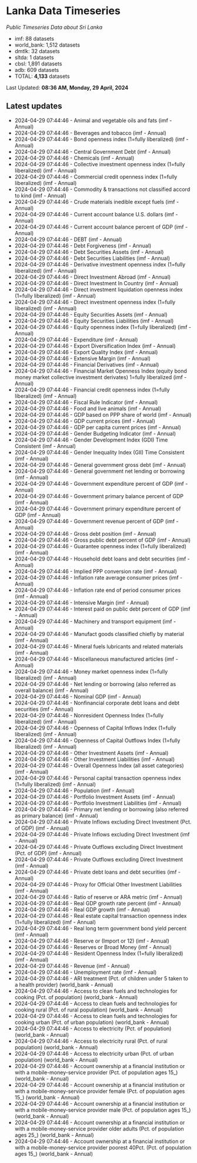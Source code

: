 # Lanka Data Timeseries
*Public Timeseries Data about Sri Lanka*

* imf: 88 datasets
* world_bank: 1,512 datasets
* dmtlk: 32 datasets
* sltda: 1 datasets
* cbsl: 1,891 datasets
* adb: 609 datasets
* TOTAL: **4,133** datasets

Last Updated: **08:36 AM, Monday, 29 April, 2024**

## Latest updates

* 2024-04-29 07:44:46 - Animal and vegetable oils and fats (imf - Annual)
* 2024-04-29 07:44:46 - Beverages and tobacco (imf - Annual)
* 2024-04-29 07:44:46 - Bond openness index (1=fully liberalized) (imf - Annual)
* 2024-04-29 07:44:46 - Central Government Debt (imf - Annual)
* 2024-04-29 07:44:46 - Chemicals (imf - Annual)
* 2024-04-29 07:44:46 - Collective investment openness index (1=fully liberalized) (imf - Annual)
* 2024-04-29 07:44:46 - Commercial credit openness index (1=fully liberalized) (imf - Annual)
* 2024-04-29 07:44:46 - Commodity & transactions not classified accord to kind (imf - Annual)
* 2024-04-29 07:44:46 - Crude materials inedible except fuels (imf - Annual)
* 2024-04-29 07:44:46 - Current account balance U.S. dollars (imf - Annual)
* 2024-04-29 07:44:46 - Current account balance percent of GDP (imf - Annual)
* 2024-04-29 07:44:46 - DEBT (imf - Annual)
* 2024-04-29 07:44:46 - Debt Forgiveness (imf - Annual)
* 2024-04-29 07:44:46 - Debt Securities Assets (imf - Annual)
* 2024-04-29 07:44:46 - Debt Securities Liabilities (imf - Annual)
* 2024-04-29 07:44:46 - Derivative investment openness index (1=fully liberalized) (imf - Annual)
* 2024-04-29 07:44:46 - Direct Investment Abroad (imf - Annual)
* 2024-04-29 07:44:46 - Direct Investment In Country (imf - Annual)
* 2024-04-29 07:44:46 - Direct investment liquidation openness index (1=fully liberalized) (imf - Annual)
* 2024-04-29 07:44:46 - Direct investment openness index (1=fully liberalized) (imf - Annual)
* 2024-04-29 07:44:46 - Equity Securities Assets (imf - Annual)
* 2024-04-29 07:44:46 - Equity Securities Liabilities (imf - Annual)
* 2024-04-29 07:44:46 - Equity openness index (1=fully liberalized) (imf - Annual)
* 2024-04-29 07:44:46 - Expenditure (imf - Annual)
* 2024-04-29 07:44:46 - Export Diversification Index (imf - Annual)
* 2024-04-29 07:44:46 - Export Quality Index (imf - Annual)
* 2024-04-29 07:44:46 - Extensive Margin (imf - Annual)
* 2024-04-29 07:44:46 - Financial Derivatives (imf - Annual)
* 2024-04-29 07:44:46 - Financial Market Openness Index (equity bond money market collective investment derivates) 1=fully liberalized (imf - Annual)
* 2024-04-29 07:44:46 - Financial credit openness index (1=fully liberalized) (imf - Annual)
* 2024-04-29 07:44:46 - Fiscal Rule Indicator (imf - Annual)
* 2024-04-29 07:44:46 - Food and live animals (imf - Annual)
* 2024-04-29 07:44:46 - GDP based on PPP share of world (imf - Annual)
* 2024-04-29 07:44:46 - GDP current prices (imf - Annual)
* 2024-04-29 07:44:46 - GDP per capita current prices (imf - Annual)
* 2024-04-29 07:44:46 - Gender Budgeting Indicator (imf - Annual)
* 2024-04-29 07:44:46 - Gender Development Index (GDI) Time Consistent (imf - Annual)
* 2024-04-29 07:44:46 - Gender Inequality Index (GII) Time Consistent (imf - Annual)
* 2024-04-29 07:44:46 - General government gross debt (imf - Annual)
* 2024-04-29 07:44:46 - General government net lending or borrowing (imf - Annual)
* 2024-04-29 07:44:46 - Government expenditure percent of GDP (imf - Annual)
* 2024-04-29 07:44:46 - Government primary balance percent of GDP (imf - Annual)
* 2024-04-29 07:44:46 - Government primary expenditure percent of GDP (imf - Annual)
* 2024-04-29 07:44:46 - Government revenue percent of GDP (imf - Annual)
* 2024-04-29 07:44:46 - Gross debt position (imf - Annual)
* 2024-04-29 07:44:46 - Gross public debt percent of GDP (imf - Annual)
* 2024-04-29 07:44:46 - Guarantee openness index (1=fully liberalized) (imf - Annual)
* 2024-04-29 07:44:46 - Household debt loans and debt securities (imf - Annual)
* 2024-04-29 07:44:46 - Implied PPP conversion rate (imf - Annual)
* 2024-04-29 07:44:46 - Inflation rate average consumer prices (imf - Annual)
* 2024-04-29 07:44:46 - Inflation rate end of period consumer prices (imf - Annual)
* 2024-04-29 07:44:46 - Intensive Margin (imf - Annual)
* 2024-04-29 07:44:46 - Interest paid on public debt percent of GDP (imf - Annual)
* 2024-04-29 07:44:46 - Machinery and transport equipment (imf - Annual)
* 2024-04-29 07:44:46 - Manufact goods classified chiefly by material (imf - Annual)
* 2024-04-29 07:44:46 - Mineral fuels lubricants and related materials (imf - Annual)
* 2024-04-29 07:44:46 - Miscellaneous manufactured articles (imf - Annual)
* 2024-04-29 07:44:46 - Money market openness index (1=fully liberalized) (imf - Annual)
* 2024-04-29 07:44:46 - Net lending or borrowing (also referred as overall balance) (imf - Annual)
* 2024-04-29 07:44:46 - Nominal GDP (imf - Annual)
* 2024-04-29 07:44:46 - Nonfinancial corporate debt loans and debt securities (imf - Annual)
* 2024-04-29 07:44:46 - Nonresident Openness Index (1=fully liberalized) (imf - Annual)
* 2024-04-29 07:44:46 - Openness of Capital Inflows Index (1=fully liberalized) (imf - Annual)
* 2024-04-29 07:44:46 - Openness of Capital Outflows Index (1=fully liberalized) (imf - Annual)
* 2024-04-29 07:44:46 - Other Investment Assets (imf - Annual)
* 2024-04-29 07:44:46 - Other Investment Liabilities (imf - Annual)
* 2024-04-29 07:44:46 - Overall Openness Index (all asset categories) (imf - Annual)
* 2024-04-29 07:44:46 - Personal capital transaction openness index (1=fully liberalized) (imf - Annual)
* 2024-04-29 07:44:46 - Population (imf - Annual)
* 2024-04-29 07:44:46 - Portfolio Investment Assets (imf - Annual)
* 2024-04-29 07:44:46 - Portfolio Investment Liabilities (imf - Annual)
* 2024-04-29 07:44:46 - Primary net lending or borrowing (also referred as primary balance) (imf - Annual)
* 2024-04-29 07:44:46 - Private Inflows excluding Direct Investment (Pct. of GDP) (imf - Annual)
* 2024-04-29 07:44:46 - Private Inflows excluding Direct Investment (imf - Annual)
* 2024-04-29 07:44:46 - Private Outflows excluding Direct Investment (Pct. of GDP) (imf - Annual)
* 2024-04-29 07:44:46 - Private Outflows excluding Direct Investment (imf - Annual)
* 2024-04-29 07:44:46 - Private debt loans and debt securities (imf - Annual)
* 2024-04-29 07:44:46 - Proxy for Official Other Investment Liabilities (imf - Annual)
* 2024-04-29 07:44:46 - Ratio of reserve or ARA metric (imf - Annual)
* 2024-04-29 07:44:46 - Real GDP growth rate percent (imf - Annual)
* 2024-04-29 07:44:46 - Real GDP growth (imf - Annual)
* 2024-04-29 07:44:46 - Real estate capital transaction openness index (1=fully liberalized) (imf - Annual)
* 2024-04-29 07:44:46 - Real long term government bond yield percent (imf - Annual)
* 2024-04-29 07:44:46 - Reserve or (Import or 12) (imf - Annual)
* 2024-04-29 07:44:46 - Reserves or Broad Money (imf - Annual)
* 2024-04-29 07:44:46 - Resident Openness Index (1=fully liberalized) (imf - Annual)
* 2024-04-29 07:44:46 - Revenue (imf - Annual)
* 2024-04-29 07:44:46 - Unemployment rate (imf - Annual)
* 2024-04-29 07:44:46 - ARI treatment (Pct. of children under 5 taken to a health provider) (world_bank - Annual)
* 2024-04-29 07:44:46 - Access to clean fuels and technologies for cooking (Pct. of population) (world_bank - Annual)
* 2024-04-29 07:44:46 - Access to clean fuels and technologies for cooking rural (Pct. of rural population) (world_bank - Annual)
* 2024-04-29 07:44:46 - Access to clean fuels and technologies for cooking urban (Pct. of urban population) (world_bank - Annual)
* 2024-04-29 07:44:46 - Access to electricity (Pct. of population) (world_bank - Annual)
* 2024-04-29 07:44:46 - Access to electricity rural (Pct. of rural population) (world_bank - Annual)
* 2024-04-29 07:44:46 - Access to electricity urban (Pct. of urban population) (world_bank - Annual)
* 2024-04-29 07:44:46 - Account ownership at a financial institution or with a mobile-money-service provider (Pct. of population ages 15_) (world_bank - Annual)
* 2024-04-29 07:44:46 - Account ownership at a financial institution or with a mobile-money-service provider female (Pct. of population ages 15_) (world_bank - Annual)
* 2024-04-29 07:44:46 - Account ownership at a financial institution or with a mobile-money-service provider male (Pct. of population ages 15_) (world_bank - Annual)
* 2024-04-29 07:44:46 - Account ownership at a financial institution or with a mobile-money-service provider older adults (Pct. of population ages 25_) (world_bank - Annual)
* 2024-04-29 07:44:46 - Account ownership at a financial institution or with a mobile-money-service provider poorest 40Pct. (Pct. of population ages 15_) (world_bank - Annual)